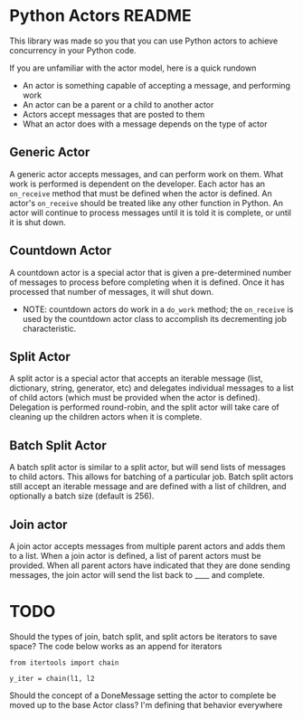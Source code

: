 # Python Actors README

This library was made so you that you can use Python actors to achieve concurrency in your Python code.

If you are unfamiliar with the actor model, here is a quick rundown
* An actor is something capable of accepting a message, and performing work
* An actor can be a parent or a child to another actor
* Actors accept messages that are posted to them
* What an actor does with a message depends on the type of actor

## Generic Actor

A generic actor accepts messages, and can perform work on them. What work is performed
is dependent on the developer. Each actor has an `on_receive` method that must be defined
when the actor is defined. An actor's `on_receive` should be treated like any other function
in Python. An actor will continue to process messages until it is told it is complete, or until
it is shut down.

## Countdown Actor

A countdown actor is a special actor that is given a pre-determined number of messages to process
before completing when it is defined. Once it has processed that number of messages, it will shut down.
* NOTE: countdown actors do work in a `do_work` method; the `on_receive` is used by the countdown actor
class to accomplish its decrementing job characteristic.

## Split Actor

A split actor is a special actor that accepts an iterable message (list, dictionary, string, generator, etc)
and delegates individual messages to a list of child actors (which must be provided when the actor is defined).
Delegation is performed round-robin, and the split actor will take care of cleaning up the children actors
when it is complete.

## Batch Split Actor

A batch split actor is similar to a split actor, but will send lists of messages to child actors. This
allows for batching of a particular job. Batch split actors still accept an iterable message and are defined
with a list of children, and optionally a batch size (default is 256).

## Join actor

A join actor accepts messages from multiple parent actors and adds them to a list. When a join actor is defined, a
list of parent actors must be provided. When all parent actors have indicated that they are done sending messages,
the join actor will send the list back to ____ and complete.



# TODO

Should the types of join, batch split, and split actors be iterators to save space?
The code below works as an append for iterators

`from itertools import chain`

`y_iter = chain(l1, l2`

Should the concept of a DoneMessage setting the actor to complete be moved up to the base Actor class? I'm defining that
behavior everywhere